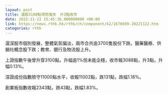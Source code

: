 ```yaml
---
layout: post
title: 滬股3100點得而復失　升3點收市
date: 2022-11-22 15:45:36.000000000 +08:00
link: https://news.rthk.hk/rthk/ch/component/k2/1676699-20221122.htm
categories: rthk
---
```


滬深股市個別發展，整體氣氛偏淡，兩市合共逾3700隻股份下跌。醫藥醫療、供銷社概念股下跌；教育、銀行及物流股上升。

上證指數午後曾升穿3100點，升幅逾1%但未能企穩，收市報3088點，升3點，升幅0.13%。

深證成份指數險守11000點水平，收報11002點，跌131點，跌幅1.18%。

創業板指數收報2343點，跌43點，跌幅1.83%。
